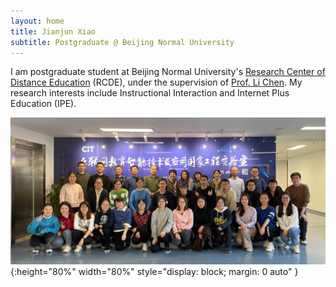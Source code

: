 ```yaml
---
layout: home
title: Jianjun Xiao
subtitle: Postgraduate @ Beijing Normal University
---
```


I am postgraduate student at Beijing Normal University's [Research Center of Distance Education](https://rcde.bnu.edu.cn/) (RCDE), under the supervision of [Prof. Li Chen](https://fe.bnu.edu.cn/pc/cms1info/resume/51/94). My research interests include Instructional Interaction and Internet Plus Education (IPE).

![RCDE2022](/assets/img/photos/rcde-20220103.jpg "RCDE20220103"){:height="80%" width="80%" style="display: block; margin: 0 auto" }





<!-- <script type="text/javascript" id="clustrmaps" src="//clustrmaps.com/map_v2.js?d=AH8eVtgCfiPuvsbrYIjSemGUlWIjlwHxIamb405BrEc&cl=ffffff&w=a"></script> -->
<!-- <script type="text/javascript" id="clstr_globe" src="//clustrmaps.com/globe.js?d=AH8eVtgCfiPuvsbrYIjSemGUlWIjlwHxIamb405BrEc"></script> -->
